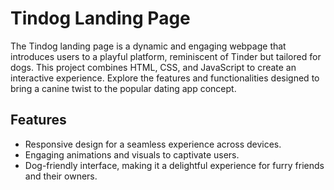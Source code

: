 # Tindog Landing Page

The Tindog landing page is a dynamic and engaging webpage that introduces users to a playful platform, reminiscent of Tinder but tailored for dogs. This project combines HTML, CSS, and JavaScript to create an interactive experience. Explore the features and functionalities designed to bring a canine twist to the popular dating app concept.

## Features

- Responsive design for a seamless experience across devices.
- Engaging animations and visuals to captivate users.
- Dog-friendly interface, making it a delightful experience for furry friends and their owners.
